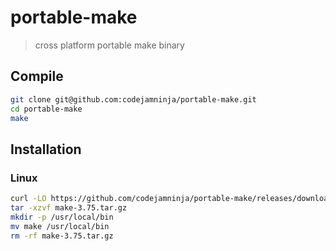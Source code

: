 # portable-make

> cross platform portable make binary

## Compile

```sh
git clone git@github.com:codejamninja/portable-make.git
cd portable-make
make
```

## Installation

### Linux

```sh
curl -LO https://github.com/codejamninja/portable-make/releases/download/3.75/make-3.75.tar.gz
tar -xzvf make-3.75.tar.gz
mkdir -p /usr/local/bin
mv make /usr/local/bin
rm -rf make-3.75.tar.gz
```
